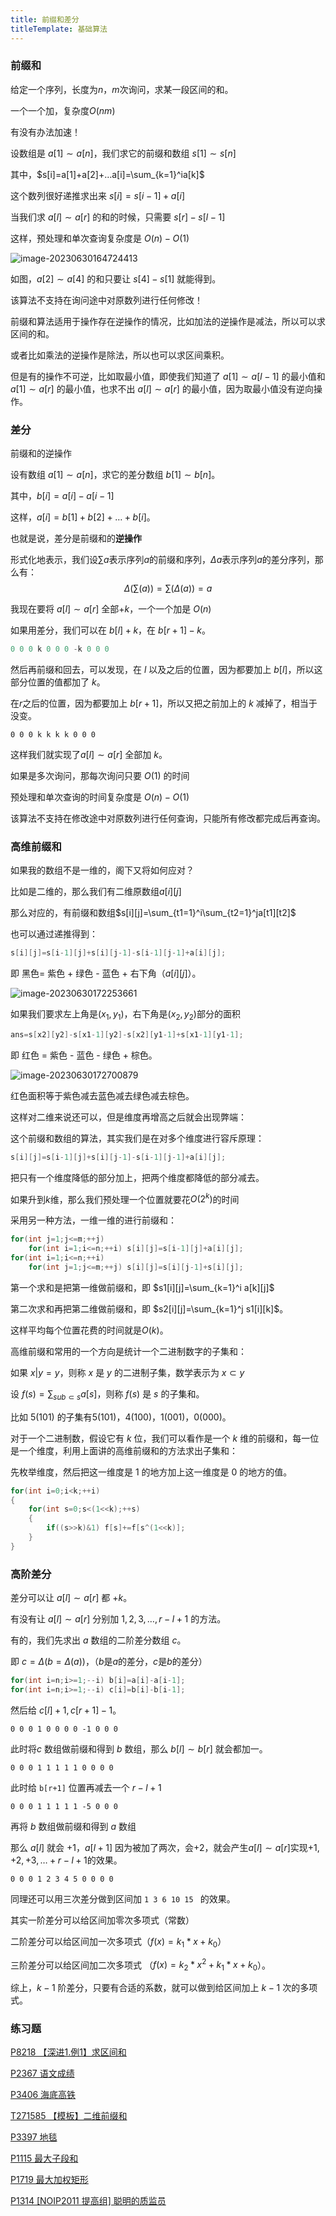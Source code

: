 ```yaml
---
title: 前缀和差分
titleTemplate: 基础算法
---
```


### 前缀和

给定一个序列，长度为$n$，$m$次询问，求某一段区间的和。

一个一个加，复杂度$O(nm)$

有没有办法加速！

设数组是 $a[1]\sim a[n]$，我们求它的前缀和数组 $s[1]\sim s[n]$

其中，$s[i]=a[1]+a[2]+…a[i]=\sum_{k=1}^ia[k]$

这个数列很好递推求出来 $s[i]=s[i-1]+a[i]$

当我们求 $a[l]\sim a[r]$ 的和的时候，只需要 $s[r]-s[l-1]$

这样，预处理和单次查询复杂度是 $O(n)-O(1)$

![image-20230630164724413](https://s2.loli.net/2023/10/12/ISjZoOvQgafiV8Y.png)

如图，$a[2]\sim a[4]$ 的和只要让 $s[4]-s[1]$ 就能得到。

该算法不支持在询问途中对原数列进行任何修改！

前缀和算法适用于操作存在逆操作的情况，比如加法的逆操作是减法，所以可以求区间的和。

或者比如乘法的逆操作是除法，所以也可以求区间乘积。

但是有的操作不可逆，比如取最小值，即使我们知道了 $a[1]\sim a[l-1]$ 的最小值和 $a[1]\sim a[r]$ 的最小值，也求不出 $a[l] \sim
a[r]$ 的最小值，因为取最小值没有逆向操作。

### 差分

前缀和的逆操作

设有数组 $a[1]\sim a[n]$，求它的差分数组 $b[1]\sim b[n]$。

其中，$b[i]=a[i]-a[i-1]$

这样，$a[i]=b[1]+b[2]+…+b[i]$。

也就是说，差分是前缀和的**逆操作**

形式化地表示，我们设$\sum a$表示序列$a$的前缀和序列，$\Delta a$表示序列$a$的差分序列，那么有：
$$
\Delta(\sum(a))=\sum(\Delta(a))=a
$$

我现在要将 $a[l]\sim a[r]$ 全部$+k$，一个一个加是 $O(n)$

如果用差分，我们可以在 $b[l]+k$，在 $b[r+1]-k$。

```cpp
0 0 0 k 0 0 0 -k 0 0 0
```

然后再前缀和回去，可以发现，在 $l$ 以及之后的位置，因为都要加上 $b[l]$，所以这部分位置的值都加了 $k$。

在$r$之后的位置，因为都要加上 $b[r+1]$，所以又把之前加上的 $k$ 减掉了，相当于没变。

```
0 0 0 k k k k 0 0 0
```

这样我们就实现了$a[l]\sim a[r]$ 全部加 $k$。

如果是多次询问，那每次询问只要 $O(1)$ 的时间

预处理和单次查询的时间复杂度是 $O(n)-O(1)$

该算法不支持在修改途中对原数列进行任何查询，只能所有修改都完成后再查询。

### 高维前缀和

如果我的数组不是一维的，阁下又将如何应对？

比如是二维的，那么我们有二维原数组$a[i][j]$

那么对应的，有前缀和数组$s[i][j]=\sum_{t1=1}^i\sum_{t2=1}^ja[t1][t2]$

也可以通过递推得到：

```cpp
s[i][j]=s[i-1][j]+s[i][j-1]-s[i-1][j-1]+a[i][j];
```

即 黑色= 紫色 + 绿色 - 蓝色 + 右下角（$a[i][j]$）。

![image-20230630172253661](https://s2.loli.net/2023/10/12/y32HIGNreY65XKd.png)

如果我们要求左上角是$(x_1,y_1)$，右下角是$(x_2,y_2)$部分的面积

```cpp
ans=s[x2][y2]-s[x1-1][y2]-s[x2][y1-1]+s[x1-1][y1-1];
```

即 红色 = 紫色 - 蓝色 - 绿色 + 棕色。

![image-20230630172700879](https://s2.loli.net/2023/10/12/KGmpjIElsn6kUWT.png)

红色面积等于紫色减去蓝色减去绿色减去棕色。

这样对二维来说还可以，但是维度再增高之后就会出现弊端：

这个前缀和数组的算法，其实我们是在对多个维度进行容斥原理：

```cpp
s[i][j]=s[i-1][j]+s[i][j-1]-s[i-1][j-1]+a[i][j];
```

把只有一个维度降低的部分加上，把两个维度都降低的部分减去。

如果升到$k$维，那么我们预处理一个位置就要花$O(2^k)$的时间

采用另一种方法，一维一维的进行前缀和：

```cpp
for(int j=1;j<=m;++j)
    for(int i=1;i<=n;++i) s[i][j]=s[i-1][j]+a[i][j];
for(int i=1;i<=n;++i)
    for(int j=1;j<=m;++j) s[i][j]=s[i][j-1]+s[i][j];
```

第一个求和是把第一维做前缀和，即 $s1[i][j]=\sum_{k=1}^i a[k][j]$

第二次求和再把第二维做前缀和，即 $s2[i][j]=\sum_{k=1}^j s1[i][k]$。

这样平均每个位置花费的时间就是$O(k)$。

高维前缀和常用的一个方向是统计一个二进制数字的子集和：

如果 $x|y=y$，则称 $x$ 是 $y$ 的二进制子集，数学表示为 $x⊂ y$

设 $f(s)=\sum_{sub⊂s} a[s]$，则称 $f(s)$ 是 $s$ 的子集和。

比如 $5(101)$ 的子集有$5(101)$，$4(100)$，$1(001)$，$0(000)$。

对于一个二进制数，假设它有 $k$ 位，我们可以看作是一个 $k$ 维的前缀和，每一位是一个维度，利用上面讲的高维前缀和的方法求出子集和：

先枚举维度，然后把这一维度是 $1$ 的地方加上这一维度是 $0$ 的地方的值。

```cpp
for(int i=0;i<k;++i)
{
	for(int s=0;s<(1<<k);++s)
	{
		if((s>>k)&1) f[s]+=f[s^(1<<k)];	
	}
}
```

### 高阶差分

差分可以让 $a[l]\sim a[r]$ 都 $+k$。

有没有让 $a[l]\sim a[r]$ 分别加 $1,2,3,…,r-l+1$ 的方法。

有的，我们先求出 $a$ 数组的二阶差分数组 $c$。

即 $c=\Delta(b=\Delta(a))$，（$b$是$a$的差分，$c$是$b$的差分）

```cpp
for(int i=n;i>=1;--i) b[i]=a[i]-a[i-1];
for(int i=n;i>=1;--i) c[i]=b[i]-b[i-1];
```

然后给 $c[l]+1,c[r+1]-1$。

```
0 0 0 1 0 0 0 0 -1 0 0 0
```

此时将$c$ 数组做前缀和得到 $b$ 数组，那么 $b[l]\sim b[r]$ 就会都加一。

```
0 0 0 1 1 1 1 1 0 0 0 0
```

此时给 `b[r+1]` 位置再减去一个 $r-l+1$

```
0 0 0 1 1 1 1 1 -5 0 0 0
```

再将 $b$ 数组做前缀和得到 $a$ 数组

那么 $a[l]$ 就会 $+1$，$a[l+1]$ 因为被加了两次，会$+2$，就会产生$a[l]\sim a[r]$实现$+1,+2,+3,…+r-l+1$的效果。

```
0 0 0 1 2 3 4 5 0 0 0 0
```

同理还可以用三次差分做到区间加 `1 3 6 10 15 ` 的效果。

其实一阶差分可以给区间加零次多项式（常数）

二阶差分可以给区间加一次多项式（$f(x)=k_1*x+k_0$）

三阶差分可以给区间加二次多项式 （$f(x)=k_2*x^2+k_1*x+k_0$）。

综上，$k-1$ 阶差分，只要有合适的系数，就可以做到给区间加上 $k-1$ 次的多项式。

### 练习题

[P8218 【深进1.例1】求区间和  ](https://www.luogu.com.cn/problem/P8218)

[P2367 语文成绩  ](https://www.luogu.com.cn/problem/P2367)

[P3406 海底高铁  ](https://www.luogu.com.cn/problem/P3406)

[T271585 【模板】二维前缀和  ](https://www.luogu.com.cn/problem/T271585)

[P3397 地毯  ](https://www.luogu.com.cn/problem/P3397)

[P1115 最大子段和  ](https://www.luogu.com.cn/problem/P1115)

[P1719 最大加权矩形  ](https://www.luogu.com.cn/problem/P1719#submit)

[P1314 [NOIP2011 提高组] 聪明的质监员  ](https://www.luogu.com.cn/problem/P1314)